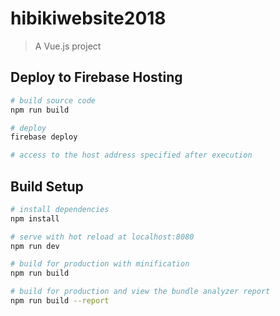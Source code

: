 # hibikiwebsite2018

> A Vue.js project

## Deploy to Firebase Hosting

``` bash
# build source code
npm run build

# deploy
firebase deploy

# access to the host address specified after execution

```

## Build Setup

``` bash
# install dependencies
npm install

# serve with hot reload at localhost:8080
npm run dev

# build for production with minification
npm run build

# build for production and view the bundle analyzer report
npm run build --report
```
